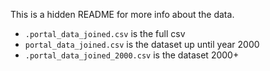 This is a hidden README for more info about the data.

- `.portal_data_joined.csv` is the full csv
- `portal_data_joined.csv` is the dataset up until year 2000
- `.portal_data_joined_2000.csv` is the dataset 2000+

